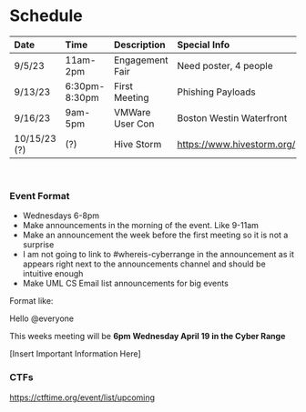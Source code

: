 # Schedule
|Date|Time|Description|Special Info|
|:---|:---|:----------|:-----------|
|9/5/23|11am-2pm|Engagement Fair|Need poster, 4 people|
|9/13/23|6:30pm-8:30pm|First Meeting|Phishing Payloads|
|9/16/23|9am-5pm|VMWare User Con|Boston Westin Waterfront|
|10/15/23 (?)|(?)|Hive Storm|https://www.hivestorm.org/|

<br>

### Event Format
+ Wednesdays 6-8pm
+ Make announcements in the morning of the event. Like 9-11am
+ Make an announcement the week before the first meeting so it is not a surprise
+ I am not going to link to #whereis-cyberrange in the announcement as it appears right next to the announcements channel and should be intuitive enough
+ Make UML CS Email list announcements for big events

Format like:

Hello @everyone

This weeks meeting will be **6pm Wednesday April 19 in the Cyber Range**

[Insert Important Information Here]

### CTFs
https://ctftime.org/event/list/upcoming

###





